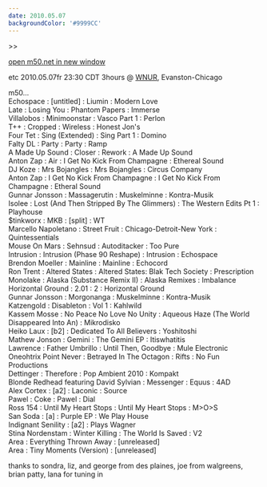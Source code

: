 ```yaml
---
date: 2010.05.07
backgroundColor: '#9999CC'
---
```


\>>

[open m50.net in new window  
](http://m50.net/)  

etc 2010.05.07fr 23:30 CDT 3hours @ [WNUR](http://www.wnur.org/), Evanston-Chicago  


m50...  
Echospace : \[untitled\] : Liumin : Modern Love  
Late : Losing You : Phantom Papers : Immerse  
Villalobos : Minimoonstar : Vasco Part 1 : Perlon  
T++ : Cropped : Wireless : Honest Jon's  
Four Tet : Sing (Extended) : Sing Part 1 : Domino  
Falty DL : Party : Party : Ramp  
A Made Up Sound : Closer : Rework : A Made Up Sound  
Anton Zap : Air : I Get No Kick From Champagne : Ethereal Sound  
DJ Koze : Mrs Bojangles : Mrs Bojangles : Circus Company  
Anton Zap : I Get No Kick From Champagne : I Get No Kick From Champagne : Etheral Sound  
Gunnar Jonsson : Massagerutin : Muskelminne : Kontra-Musik  
Isolee : Lost (And Then Stripped By The Glimmers) : The Western Edits Pt 1 : Playhouse  
$tinkworx : MKB : \[split\] : WT  
Marcello Napoletano : Street Fruit : Chicago-Detroit-New York : Quintessentials  
Mouse On Mars : Sehnsud : Autoditacker : Too Pure  
Intrusion : Intrusion (Phase 90 Reshape) : Intrusion : Echospace  
Brendon Moeller : Mainline : Mainline : Echocord  
Ron Trent : Altered States : Altered States: Blak Tech Society : Prescription  
Monolake : Alaska (Substance Remix II) : Alaska Remixes : Imbalance  
Horizontal Ground : 2.01 : 2 : Horizontal Ground  
Gunnar Jonsson : Morgonanga : Muskelminne : Kontra-Musik  
Katzengold : Disableton : Vol 1 : Kahlwild  
Kassem Mosse : No Peace No Love No Unity : Aqueous Haze (The World Disappeared Into An) : Mikrodisko  
Heiko Laux : \[b2\] : Dedicated To All Believers : Yoshitoshi  
Mathew Jonson : Gemini : The Gemini EP : Itiswhatitis  
Lawrence : Father Umbrillo : Until Then, Goodbye : Mule Electronic  
Oneohtrix Point Never : Betrayed In The Octagon : Rifts : No Fun Productions  
Dettinger : Therefore : Pop Ambient 2010 : Kompakt  
Blonde Redhead featuring David Sylvian : Messenger : Equus : 4AD  
Alex Cortex : \[a2\] : Laconic : Source  
Pawel : Coke : Pawel : Dial  
Ross 154 : Until My Heart Stops : Until My Heart Stops : M>O>S  
San Soda : \[a\] : Purple EP : We Play House  
Indignant Senility : \[a2\] : Plays Wagner  
Stina Nordenstam : Winter Killing : The World Is Saved : V2  
Area : Everything Thrown Away : \[unreleased\]  
Area : Tiny Moments (Version) : \[unreleased\]  

thanks to sondra, liz, and george from des plaines, joe from walgreens, brian patty, lana for tuning in
